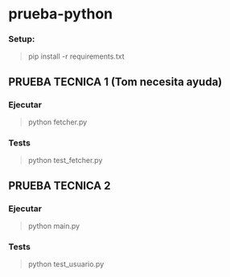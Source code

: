 # prueba-python

### Setup:

> pip install -r requirements.txt


## PRUEBA TECNICA 1 (Tom necesita ayuda)

### Ejecutar
> python fetcher.py

### Tests
> python test_fetcher.py


## PRUEBA TECNICA 2

### Ejecutar
> python main.py

### Tests
> python test_usuario.py